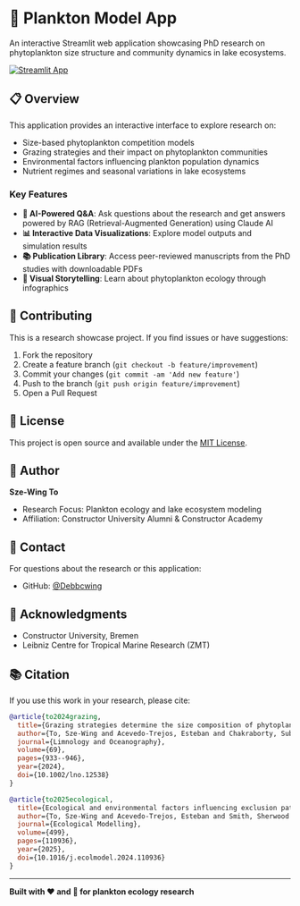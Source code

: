 # 🌊 Plankton Model App

An interactive Streamlit web application showcasing PhD research on phytoplankton size structure and community dynamics in lake ecosystems.

[![Streamlit App](https://static.streamlit.io/badges/streamlit_badge_black_white.svg)](https://lake-plankton.streamlit.app/)

## 📋 Overview

This application provides an interactive interface to explore research on:
- Size-based phytoplankton competition models
- Grazing strategies and their impact on phytoplankton communities
- Environmental factors influencing plankton population dynamics
- Nutrient regimes and seasonal variations in lake ecosystems

### Key Features

- **🤖 AI-Powered Q&A**: Ask questions about the research and get answers powered by RAG (Retrieval-Augmented Generation) using Claude AI
- **📊 Interactive Data Visualizations**: Explore model outputs and simulation results
- **📚 Publication Library**: Access peer-reviewed manuscripts from the PhD studies with downloadable PDFs
- **🎨 Visual Storytelling**: Learn about phytoplankton ecology through infographics


## 🤝 Contributing

This is a research showcase project. If you find issues or have suggestions:

1. Fork the repository
2. Create a feature branch (`git checkout -b feature/improvement`)
3. Commit your changes (`git commit -am 'Add new feature'`)
4. Push to the branch (`git push origin feature/improvement`)
5. Open a Pull Request

## 📝 License

This project is open source and available under the [MIT License](LICENSE).

## 👤 Author

**Sze-Wing To**
- Research Focus: Plankton ecology and lake ecosystem modeling
- Affiliation: Constructor University Alumni & Constructor Academy

## 📧 Contact

For questions about the research or this application:
- GitHub: [@Debbcwing](https://github.com/Debbcwing)

## 🙏 Acknowledgments

- Constructor University, Bremen
- Leibniz Centre for Tropical Marine Research (ZMT)


## 📚 Citation

If you use this work in your research, please cite:

```bibtex
@article{to2024grazing,
  title={Grazing strategies determine the size composition of phytoplankton in eutrophic lakes},
  author={To, Sze-Wing and Acevedo-Trejos, Esteban and Chakraborty, Subhendu and Pomati, Francesco and Merico, Agostino},
  journal={Limnology and Oceanography},
  volume={69},
  pages={933--946},
  year={2024},
  doi={10.1002/lno.12538}
}

@article{to2025ecological,
  title={Ecological and environmental factors influencing exclusion patterns of phytoplankton size classes in lake systems},
  author={To, Sze-Wing and Acevedo-Trejos, Esteban and Smith, Sherwood Lan and Chakraborty, Subhendu and Merico, Agostino},
  journal={Ecological Modelling},
  volume={499},
  pages={110936},
  year={2025},
  doi={10.1016/j.ecolmodel.2024.110936}
}
```

---

**Built with ❤️ and 🌊 for plankton ecology research**
